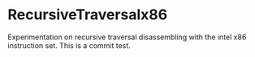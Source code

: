 RecursiveTraversalx86
=====================

Experimentation on recursive traversal disassembling with the intel x86 instruction set.
This is a commit test.